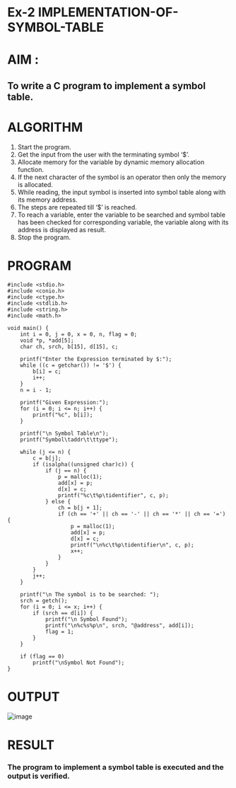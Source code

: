 # Ex-2 IMPLEMENTATION-OF-SYMBOL-TABLE
# AIM :
## To write a C program to implement a symbol table.
# ALGORITHM
1.	Start the program.
2.	Get the input from the user with the terminating symbol ‘$’.
3.	Allocate memory for the variable by dynamic memory allocation function.
4.	If the next character of the symbol is an operator then only the memory is allocated.
5.	While reading, the input symbol is inserted into symbol table along with its memory address.
6.	The steps are repeated till ‘$’ is reached.
7.	To reach a variable, enter the variable to be searched and symbol table has been checked for corresponding variable, the variable along with its address is displayed as result.
8.	Stop the program.

# PROGRAM
```
#include <stdio.h>
#include <conio.h> 
#include <ctype.h> 
#include <stdlib.h>
#include <string.h> 
#include <math.h>

void main() {
    int i = 0, j = 0, x = 0, n, flag = 0;
    void *p, *add[5];
    char ch, srch, b[15], d[15], c;

    printf("Enter the Expression terminated by $:");
    while ((c = getchar()) != '$') {
        b[i] = c;
        i++;
    }
    n = i - 1;

    printf("Given Expression:");
    for (i = 0; i <= n; i++) {
        printf("%c", b[i]);
    }

    printf("\n Symbol Table\n");
    printf("Symbol\taddr\t\ttype");

    while (j <= n) {
        c = b[j];
        if (isalpha((unsigned char)c)) {
            if (j == n) {
                p = malloc(1);
                add[x] = p;
                d[x] = c;
                printf("%c\t%p\tidentifier", c, p);
            } else {
                ch = b[j + 1];
                if (ch == '+' || ch == '-' || ch == '*' || ch == '=') {
                    p = malloc(1);
                    add[x] = p;
                    d[x] = c;
                    printf("\n%c\t%p\tidentifier\n", c, p);
                    x++;
                }
            }
        }
        j++;
    }

    printf("\n The symbol is to be searched: ");
    srch = getch();
    for (i = 0; i <= x; i++) {
        if (srch == d[i]) {
            printf("\n Symbol Found");
            printf("\n%c%s%p\n", srch, "@address", add[i]);
            flag = 1;
        }
    }

    if (flag == 0)
        printf("\nSymbol Not Found");
}
```
# OUTPUT
![image](https://github.com/NAGINENIROHITH/IMPLEMENTATION-OF-SYMBOL-TABLE-/assets/118344049/94870889-46ca-4d06-8747-3b98974ba2d5)

# RESULT
### The program to implement a symbol table is executed and the output is verified.
